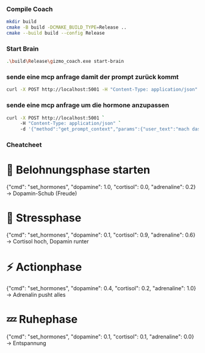 ### Compile Coach
```bash
mkdir build
cmake -B build -DCMAKE_BUILD_TYPE=Release .. 
cmake --build build --config Release
```
### Start Brain
```bash
.\build\Release\gizmo_coach.exe start-brain
```
### sende eine mcp anfrage damit der prompt zurück kommt
```bash
curl -X POST http://localhost:5001 -H "Content-Type: application/json" -d '{"method":"get_prompt_context","params":{"user_text":"mach das licht an"}}'
```

### sende eine mcp anfrage um die hormone anzupassen
```bash
curl -X POST http://localhost:5001 `
     -H "Content-Type: application/json" `
     -d '{"method":"get_prompt_context","params":{"user_text":"mach das licht an"}}'
```

### Cheatcheet

# 🧠 Belohnungsphase starten
{"cmd": "set_hormones", "dopamine": 1.0, "cortisol": 0.0, "adrenaline": 0.2}
→ Dopamin-Schub (Freude)

# 😤 Stressphase
{"cmd": "set_hormones", "dopamine": 0.1, "cortisol": 0.9, "adrenaline": 0.6}
→ Cortisol hoch, Dopamin runter

# ⚡ Actionphase
{"cmd": "set_hormones", "dopamine": 0.4, "cortisol": 0.2, "adrenaline": 1.0}
→ Adrenalin pusht alles

# 💤 Ruhephase
{"cmd": "set_hormones", "dopamine": 0.1, "cortisol": 0.1, "adrenaline": 0.0}
→ Entspannung
